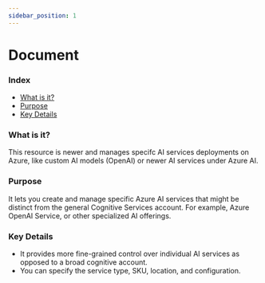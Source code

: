 ```yaml
---
sidebar_position: 1
---
```


# Document

### Index

- [What is it?](#What-is-it?)
- [Purpose](#purpose)
- [Key Details](#key-details)

### What is it?

This resource is newer and manages specifc AI services deployments on Azure, like custom AI models (OpenAI) or newer AI services under Azure AI.

### Purpose

It lets you create and manage specific Azure AI services that might be distinct from the general Cognitive Services account. For example, Azure OpenAI Service, or other specialized AI offerings.

### Key Details

- It provides more fine-grained control over individual AI services as opposed to a broad cognitive account.
- You can specify the service type, SKU, location, and configuration.